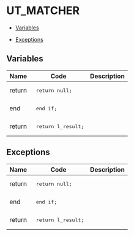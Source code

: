 # UT_MATCHER




- [Variables](#variables)

- [Exceptions](#exceptions)




## Variables<a name="variables"></a>

Name | Code | Description
--- | --- | ---
return | <pre>  return null;</pre> | 
end | <pre>  end if;</pre> | 
return | <pre>  return l_result;</pre> | 



## Exceptions<a name="exceptions"></a>

Name | Code | Description
--- | --- | ---
return | <pre>  return null;</pre> | 
end | <pre>  end if;</pre> | 
return | <pre>  return l_result;</pre> | 




 
